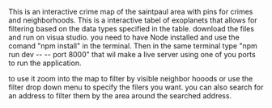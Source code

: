 This is an interactive crime map of the saintpaul area with pins for crimes and neighborhoods.
This is a interactive tabel of exoplanets that allows for filtering based on the data types specified in the table.
download the files and run on visua studio.
you need to have Node installed and use the comand "npm install" in the terminal.
Then in the same terminal type "npm run dev -- -- port 8000"
that wil make a live server using one of you ports to run the application.

to use it zoom into the map to filter by visible neighbor hooods or use the filter drop down menu to specify the filers you want. you can also search for an address to filter them by the area around the searched address.
